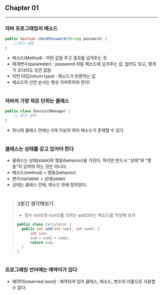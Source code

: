 ## Chapter 01

---
### 자바 프로그래밍의 메소드
``` java
public boolean checkPassword(String password) {
    //중간 내용
}
```
- 메소드(Method) : 어떤 값을 주고 결과를 넘겨주는 것
- 매개변수(parameter) : password 처럼 메소드에 넘겨주는 값. 없어도 되고, 몇개가 오더라도 상관 없음
- 리턴 타입(return type) : 메소드가 반환하는 값
- 메소드의 선언 순서는 항상 지켜주어야 한다!
#
### 자바의 가장 작은 단위는 클래스
```java
public class DoorLockManager {
    // 중간 생략
}
```
- 하나의 클래스 안에는 0개 이상의 여러 메소드가 존재할 수 있다.
#
### 클래스는 상태를 갖고 있어야 한다
- 클래스는 상태(state)와 행동(behavior)을 가진다. 하지만 반드시 "상태"와 "행동"이 있어야 하는 것은 아니다.
- 메소드(method) = 행동(behavior)
- 변수(variable) = 상태(state)
- 상태는 클래스 안에, 메소드 밖에 정의한다.
#

>### 3분간 생각해보기      
>- 정수 num1과 num2를 더하는 add()라는 메소드를 작성해 보자
>```java
>public class Calculator {
>   public int add(int num1, int num2) {
>       int sum;
>       sum = num1 + num2;
>       return sum;
>   }
>}
>```
#
### 프로그래밍 언어에는 예약어가 있다
- 예약어(reserved word) : 예약되어 있어 클래스, 메소드, 변수의 이름으로 사용할 수 없다.

